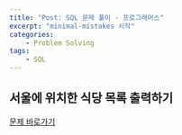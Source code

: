 ```yaml
---
title: "Post: SQL 문제 풀이 - 프로그래머스"
excerpt: "minimal-mistakes 시작"
categories:
    - Problem Solving
tags:
    - SQL
---
```


## 서울에 위치한 식당 목록 출력하기

[문제 바로가기](https://school.programmers.co.kr/learn/courses/30/lessons/131118)
